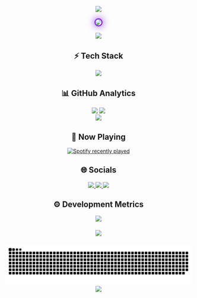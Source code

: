 <div align="center">
 <img src="https://capsule-render.vercel.app/api?type=waving&color=0:000000,100:8A2BE2&height=160&section=header&text=Haika&fontSize=50&fontColor=fff&animation=fadeIn&fontAlignY=35&desc=Developer%20%7C%20CyberSecurity%20Enthusiast&descSize=20&descAlignY=55"/>
  
 <p align="center">
   <img src="https://cdn.discordapp.com/attachments/1319846479330017312/1319877997880283186/fabc72205916b86e25e832d8bda529a5.jpg?ex=67678fac&is=67663e2c&hm=337958e02b33f89662f99c128a7f1ec88922c22db41935332e8ff2b19152053a&" width="200" style="border-radius: 50%; border: 3px solid #8A2BE2; box-shadow: 0 0 20px #8A2BE2" />
 </p>

 <div align="center">
   <img src="https://readme-typing-svg.herokuapp.com/?color=8A2BE2&size=25&center=true&vCenter=true&width=1000&lines=Welcome+to+my+Profile!;Full+Stack+Developer;Always+learning+new+things" />
 </div>

 <h2>⚡ Tech Stack</h2>
 <div style="display: inline_block">
   <img src="https://skillicons.dev/icons?i=ts,js,react,electron,php,mysql,nodejs,vscode,git,docker&theme=dark" />
 </div>

 <h2>📊 GitHub Analytics</h2>
 <div>
   <img height="180em" src="https://github-readme-stats.vercel.app/api?username=oghaika&show_icons=true&theme=midnight-purple&hide_border=true&bg_color=0d1117&title_color=8A2BE2&icon_color=8A2BE2"/>
   <img height="180em" src="https://github-readme-stats.vercel.app/api/top-langs/?username=oghaika&layout=compact&theme=midnight-purple&hide_border=true&bg_color=0d1117&title_color=8A2BE2"/>
 </div>

 <img width="90%" src="https://github-readme-activity-graph.vercel.app/graph?username=oghaika&theme=rogue&hide_border=true&bg_color=0d1117&line=8A2BE2&color=8A2BE2"/>

 <h2>🎵 Now Playing</h2>
<div align="center">
  <a href="https://open.spotify.com/user/SEU_USER_ID">
    <img src="https://spotify-recently-played-readme.vercel.app/api?user=31ffu5eo7wyfnxjiqixfycn4pl6q&count=5" alt="Spotify recently played"  />
  </a>

 <h2>🌐 Socials</h2>
 <div align="center" style="margin: 20px 0">
   <a href="https://instagram.com/haikazx" target="_blank">
     <img src="https://img.shields.io/badge/-Instagram-8A2BE2?style=for-the-badge&logo=instagram&logoColor=white&labelColor=0D1117">
   </a>
   <a href="https://discord.gg/nowstealer" target="_blank">
     <img src="https://img.shields.io/badge/Discord-7289DA?style=for-the-badge&logo=discord&logoColor=white&labelColor=0D1117">
   </a>
   <a href="mailto:seu.email@gmail.com">
     <img src="https://img.shields.io/badge/-Gmail-8A2BE2?style=for-the-badge&logo=gmail&logoColor=white&labelColor=0D1117">
   </a>
 </div>

 <h2>⚙️ Development Metrics</h2>
 <div align="center">
   <img src="https://github-profile-trophy.vercel.app/?username=oghaika&theme=darkhub&no-frame=true&no-bg=true&row=1&column=6"/>
 </div>

 <div align="center" style="margin: 20px 0">
   <img src="https://komarev.com/ghpvc/?username=oghaika&color=8A2BE2&style=for-the-badge&label=Profile+Views"/>
 </div>

 <img src="https://raw.githubusercontent.com/platane/snk/output/github-contribution-grid-snake-dark.svg" />
 
 <img src="https://capsule-render.vercel.app/api?type=waving&color=0:000000,100:8A2BE2&height=120&section=footer"/>
</div> 
